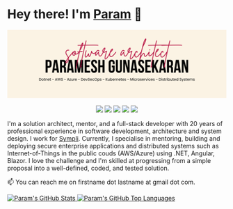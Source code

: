 # Hey there! I'm [Param](https://paramg.com) 👋

![paramg.com](images/banner.png "Paramesh Gunasekaran")

<p align="center">
    <a href="https://linkedin.com/in/parameshg" target="_blank"><img src="https://img.shields.io/badge/-LinkedIn-2D2B55?style=flat-square&logo=linkedin&logoColor=white"/></a>
    <a href="https://twitter.com/parameshg" target="_blank"><img src="https://img.shields.io/badge/-Twitter-2D2B55?style=flat-square&logo=twitter&logoColor=white"/></a>
    <a href="https://wwww.paramg.com" target="_blank"><img src="https://img.shields.io/badge/-Web-2D2B55?style=flat-square&logo=internetexplorer&logoColor=white"/></a>
    <a href="https://blog.paramg.com" target="_blank"><img src="https://img.shields.io/badge/-Blog-2D2B55?style=flat-square&logo=RSS&logoColor=white"/></a>
    <a href="https://cv.paramg.com" target="_blank"><img src="https://img.shields.io/badge/-CV-2D2B55?style=flat-square&logo=windowsterminal&logoColor=white"/></a>
</p>

I'm a solution architect, mentor, and a full-stack developer with 20 years of professional experience in software development, architecture and system design. I work for [Sympli](https://www.sympli.com.au). Currently, I specialise in mentoring, building and deploying secure enterprise applications and distributed systems such as Internet-of-Things in the public couds (AWS/Azure) using .NET, Angular, Blazor. I love the challenge and I'm skilled at progressing from a simple proposal into a well-defined, coded, and tested solution. 

📫 You can reach me on firstname dot lastname at gmail dot com.

<!-- [![Param's GitHub Stats](https://github-readme-stats.vercel.app/api?username=parameshg&show_icons=true&hide=prs,issues,contribs&theme=transparent&hide_rank=true&custom_title=Stats)](https://github.com/parameshg) -->

<a href="https://github.com/parameshg">
  <img height="180em" src="https://github-readme-stats.vercel.app/api?username=parameshg&show_icons=true&hide=prs,issues,contribs&theme=transparent&hide_rank=true&custom_title=Stats&count_private=true" alt="Param's GitHub Stats" />
  <img height="180em" src="https://github-readme-stats.vercel.app/api/top-langs?username=parameshg&theme=transparent&layout=donut" 
    alt="Param's GitHub Top Languages" />
</a>